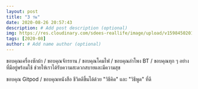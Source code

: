 ```yaml
---
layout: post
title: "3 วัน"
date: 2020-08-26 20:57:43
description: # Add post description (optional)
img: https://res.cloudinary.com/sdees-reallife/image/upload/v1598450201/1468060325382.jpg # Add image post (optional)
tags: [2020-08]
author: # Add name author (optional)
---
```

ขอบคุณเครื่องซักผ้า / ขอบคุณจักรยาน / ขอบคุณโคมไฟ / ขอบคุณลำโพง BT / ขอบคุณทุก ๆ อย่างที่มีอยู่พร้อมใช้ ช่วยให้เราได้รับความสะดวกสบายและมีความสุข

<i class="fa fa-child" style="color:plum"></i>

ขอบคุณ Gitpod / ขอบคุณหนังสือ ชีวิตดีขึ้นได้ด้วย "วิธีคิด" และ "วิธีพูด" ที่ดี
